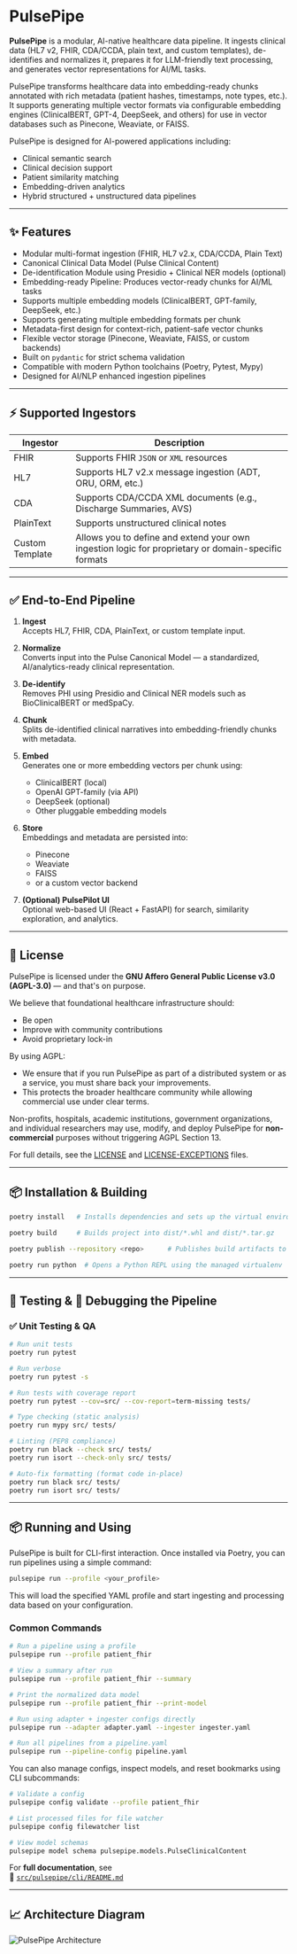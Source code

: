 # PulsePipe

**PulsePipe** is a modular, AI-native healthcare data pipeline. It ingests clinical data (HL7 v2, FHIR, CDA/CCDA, plain text, and custom templates), de-identifies and normalizes it, prepares it for LLM-friendly text processing, and generates vector representations for AI/ML tasks.

PulsePipe transforms healthcare data into embedding-ready chunks annotated with rich metadata (patient hashes, timestamps, note types, etc.). It supports generating multiple vector formats via configurable embedding engines (ClinicalBERT, GPT-4, DeepSeek, and others) for use in vector databases such as Pinecone, Weaviate, or FAISS.

PulsePipe is designed for AI-powered applications including:
- Clinical semantic search
- Clinical decision support
- Patient similarity matching
- Embedding-driven analytics
- Hybrid structured + unstructured data pipelines

---

## ✨ Features

- Modular multi-format ingestion (FHIR, HL7 v2.x, CDA/CCDA, Plain Text)
- Canonical Clinical Data Model (Pulse Clinical Content)
- De-identification Module using Presidio + Clinical NER models (optional)
- Embedding-ready Pipeline: Produces vector-ready chunks for AI/ML tasks
- Supports multiple embedding models (ClinicalBERT, GPT-family, DeepSeek, etc.)
- Supports generating multiple embedding formats per chunk
- Metadata-first design for context-rich, patient-safe vector chunks
- Flexible vector storage (Pinecone, Weaviate, FAISS, or custom backends)
- Built on `pydantic` for strict schema validation
- Compatible with modern Python toolchains (Poetry, Pytest, Mypy)
- Designed for AI/NLP enhanced ingestion pipelines

---

## ⚡ Supported Ingestors

| Ingestor | Description |
|----------|-------------|
| FHIR | Supports FHIR `JSON` or `XML` resources |
| HL7 | Supports HL7 v2.x message ingestion (ADT, ORU, ORM, etc.) |
| CDA | Supports CDA/CCDA XML documents (e.g., Discharge Summaries, AVS) |
| PlainText | Supports unstructured clinical notes |
| Custom Template | Allows you to define and extend your own ingestion logic for proprietary or domain-specific formats |

---

## ✅ End-to-End Pipeline

1. **Ingest**  
   Accepts HL7, FHIR, CDA, PlainText, or custom template input.

2. **Normalize**  
   Converts input into the Pulse Canonical Model — a standardized, AI/analytics-ready clinical representation.

3. **De-identify**  
   Removes PHI using Presidio and Clinical NER models such as BioClinicalBERT or medSpaCy.

4. **Chunk**  
   Splits de-identified clinical narratives into embedding-friendly chunks with metadata.

5. **Embed**  
   Generates one or more embedding vectors per chunk using:
   - ClinicalBERT (local)
   - OpenAI GPT-family (via API)
   - DeepSeek (optional)
   - Other pluggable embedding models

6. **Store**  
   Embeddings and metadata are persisted into:
   - Pinecone
   - Weaviate
   - FAISS
   - or a custom vector backend

7. **(Optional) PulsePilot UI**  
   Optional web-based UI (React + FastAPI) for search, similarity exploration, and analytics.

---

## 📜 License

PulsePipe is licensed under the **GNU Affero General Public License v3.0 (AGPL-3.0)** — and that's on purpose.

We believe that foundational healthcare infrastructure should:
- Be open
- Improve with community contributions
- Avoid proprietary lock-in

By using AGPL:
- We ensure that if you run PulsePipe as part of a distributed system or as a service, you must share back your improvements.
- This protects the broader healthcare community while allowing commercial use under clear terms.

Non-profits, hospitals, academic institutions, government organizations, and individual researchers may use, modify, and deploy PulsePipe for **non-commercial** purposes without triggering AGPL Section 13.

For full details, see the [LICENSE](./LICENSE.md) and [LICENSE-EXCEPTIONS](./LICENSE-EXCEPTIONS.md) files.

---

## 📦 Installation & Building

```bash
poetry install   # Installs dependencies and sets up the virtual environment

poetry build     # Builds project into dist/*.whl and dist/*.tar.gz

poetry publish --repository <repo>      # Publishes build artifacts to specified repository (optional)

poetry run python  # Opens a Python REPL using the managed virtualenv
```

---

## 🧪 Testing & 🐞 Debugging the Pipeline

### ✅ Unit Testing & QA

```bash
# Run unit tests
poetry run pytest

# Run verbose
poetry run pytest -s

# Run tests with coverage report
poetry run pytest --cov=src/ --cov-report=term-missing tests/

# Type checking (static analysis)
poetry run mypy src/ tests/

# Linting (PEP8 compliance)
poetry run black --check src/ tests/
poetry run isort --check-only src/ tests/

# Auto-fix formatting (format code in-place)
poetry run black src/ tests/
poetry run isort src/ tests/
```

---

## 📦 Running and Using

PulsePipe is built for CLI-first interaction. Once installed via Poetry, you can run pipelines using a simple command:

```bash
pulsepipe run --profile <your_profile>
```

This will load the specified YAML profile and start ingesting and processing data based on your configuration.

### Common Commands

```bash
# Run a pipeline using a profile
pulsepipe run --profile patient_fhir

# View a summary after run
pulsepipe run --profile patient_fhir --summary

# Print the normalized data model
pulsepipe run --profile patient_fhir --print-model

# Run using adapter + ingester configs directly
pulsepipe run --adapter adapter.yaml --ingester ingester.yaml

# Run all pipelines from a pipeline.yaml
pulsepipe run --pipeline-config pipeline.yaml
```

You can also manage configs, inspect models, and reset bookmarks using CLI subcommands:

```bash
# Validate a config
pulsepipe config validate --profile patient_fhir

# List processed files for file watcher
pulsepipe config filewatcher list

# View model schemas
pulsepipe model schema pulsepipe.models.PulseClinicalContent
```

For **full documentation**, see  
📄 [`src/pulsepipe/cli/README.md`](src/pulsepipe/cli/README.md)


---
## 📈 Architecture Diagram

![PulsePipe Architecture](docs/pulsepipe_architecture_layers.png)